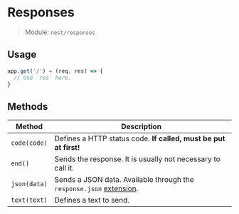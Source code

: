 # Responses

>  Module: `nest/responses`

## Usage

```js
app.get('/') = (req, res) => {
  // Use `res` here.
}
```

## Methods

| Method       | Description                                                  |
| ------------ | ------------------------------------------------------------ |
| `code(code)` | Defines a HTTP status code. **If called, must be put at first!** |
| `end()`      | Sends the response. It is usually not necessary to call it.  |
| `json(data)` | Sends a JSON data. Available through the `response.json` [extension](Extensions.md). |
| `text(text)` | Defines a text to send.                                      |
